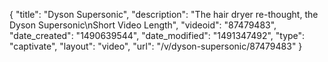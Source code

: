 {
    "title": "Dyson Supersonic",
    "description": "The hair dryer re-thought, the Dyson Supersonic\nShort Video Length",
    "videoid": "87479483",
    "date_created": "1490639544",
    "date_modified": "1491347492",
    "type": "captivate",
    "layout": "video",
    "url": "\/v\/dyson-supersonic\/87479483"
}